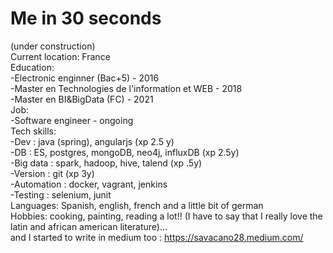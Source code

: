 # Me in 30 seconds
(under construction)  
Current location: France     
Education:   
-Electronic enginner (Bac+5) - 2016    
-Master en Technologies de l'information et WEB - 2018     
-Master en BI&BigData (FC) - 2021   
Job:   
-Software engineer  - ongoing  
Tech skills:     
-Dev : java (spring), angularjs (xp 2.5 y)    
-DB :  ES, postgres, mongoDB, neo4j, influxDB (xp 2.5y)      
-Big data : spark, hadoop, hive, talend (xp .5y)        
-Version : git (xp 3y)     
-Automation : docker, vagrant, jenkins  
-Testing : selenium, junit  
Languages: Spanish, english, french and a little bit of german    
Hobbies: cooking, painting, reading a lot!! (I have to say that I really love the latin and african american literature)...     
and I started to write in medium too : https://savacano28.medium.com/  





 
